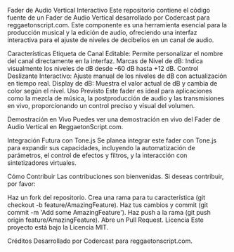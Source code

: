Fader de Audio Vertical Interactivo
Este repositorio contiene el código fuente de un Fader de Audio Vertical desarrollado por Codercast para reggaetonscript.com. Este componente es una herramienta esencial para la producción musical y la edición de audio, ofreciendo una interfaz interactiva para el ajuste de niveles de decibelios en un canal de audio.

Características
Etiqueta de Canal Editable: Permite personalizar el nombre del canal directamente en la interfaz.
Marcas de Nivel de dB: Indica visualmente los niveles de dB desde -60 dB hasta +12 dB.
Control Deslizante Interactivo: Ajuste manual de los niveles de dB con actualización en tiempo real.
Display de dB: Muestra el valor actual de dB y cambia de color según el nivel.
Uso Previsto
Este fader es ideal para aplicaciones como la mezcla de música, la postproducción de audio y las transmisiones en vivo, proporcionando un control preciso y visual del volumen.

Demostración en Vivo
Puedes ver una demostración en vivo del Fader de Audio Vertical en ReggaetonScript.com.

Integración Futura con Tone.js
Se planea integrar este fader con Tone.js para expandir sus capacidades, incluyendo la automatización de parámetros, el control de efectos y filtros, y la interacción con sintetizadores virtuales.

Cómo Contribuir
Las contribuciones son bienvenidas. Si deseas contribuir, por favor:

Haz un fork del repositorio.
Crea una rama para tu característica (git checkout -b feature/AmazingFeature).
Haz tus cambios y commit (git commit -m 'Add some AmazingFeature').
Haz push a la rama (git push origin feature/AmazingFeature).
Abre un Pull Request.
Licencia
Este proyecto está bajo la Licencia MIT.

Créditos
Desarrollado por Codercast para reggaetonscript.com.


